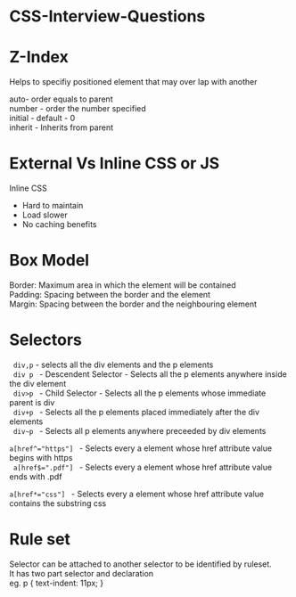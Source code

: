 # CSS-Interview-Questions

Z-Index
=======
Helps to specifiy positioned element that may over lap with another <br>

auto- order equals to parent<br>
number - order the number specified<br>
initial - default - 0<br>
inherit - Inherits from parent<br>

External Vs Inline CSS or JS
============================
Inline CSS
- Hard to maintain
- Load slower
- No caching benefits

Box Model
=========
Border: Maximum area in which the element will be contained <br>
Padding: Spacing between the border and the element<br>
Margin: Spacing between the border and the neighbouring element<br>

Selectors
=========
<code> div,p</code> - selects all the div elements and the p elements <br>
<code> div p </code> - Descendent Selector - Selects all the p elements anywhere inside the div element <br>
<code> div>p </code> - Child Selector - Selects all the p elements whose immediate parent is div <br>
<code> div+p </code> - Selects all the p elements placed immediately after the div elements <br>
<code> div~p </code> - Selects all p elements anywhere preceeded by div elements <br>
<code> a[href^="https"] </code> - Selects every a element whose href attribute value begins with https <br>
<code> a[href$=".pdf"] </code> - Selects every a element whose href attribute value ends with .pdf <br>
<code> a[href*="css"] </code> - Selects every a element whose href attribute value contains the substring css <br>

Rule set
=======
Selector can be attached to another selector to be identified by ruleset.<br>
It has two part selector and declaration <br>
eg. p { text-indent: 11px; }




